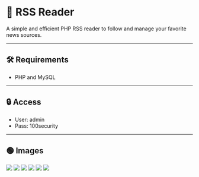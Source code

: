 # 📑 RSS Reader
A simple and efficient PHP RSS reader to follow and manage your favorite news sources.

---

## 🛠️ Requirements
- PHP and MySQL

---

## 🔒 Access
- User: admin
- Pass: 100security

---

## 🟢 Images
![](https://www.100security.com.br/images/rss-reader-01.png)
![](https://www.100security.com.br/images/rss-reader-02.png)
![](https://www.100security.com.br/images/rss-reader-03.png)
![](https://www.100security.com.br/images/rss-reader-04.png)
![](https://www.100security.com.br/images/rss-reader-05.png)
![](https://www.100security.com.br/images/rss-reader-06.png)
